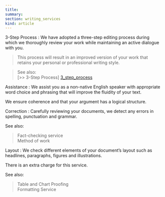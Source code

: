 ```yaml
--- 
title:
summary: 
section: writing_services
kind: article
---
```



3-Step Process
: We have adopted a three-step editing process during which we thoroughly review your work while maintaining an active dialogue with you.

  > This process will result in an improved version of your work that retains your personal or professional writing style.

  > See also:  
    [>> 3-Step Process] [3_step_process]

Assistance
: We assist you as a non-native English speaker with appropriate word choice and phrasing that will improve the fluidity of your text.

  We ensure coherence and that your argument has a logical structure.

Correction
: Carefully reviewing your documents, we detect any errors in spelling, punctuation and grammar. 

  See also:  
  > Fact-checking service  
  > Method of work

Layout
: We check different elements of your document’s layout such as headlines, paragraphs, figures and illustrations.

  There is an extra charge for this service.

  See also:  
  > Table and Chart Proofing  
  > Formatting Service
  
  
[3_step_process]: #dont_know